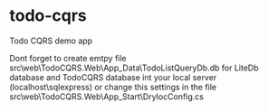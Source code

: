 # todo-cqrs
Todo CQRS demo app

Dont forget to create emtpy file src\web\TodoCQRS.Web\App_Data\TodoListQueryDb.db for LiteDb database and TodoCQRS database int your local server (localhost\sqlexpress) or change this settings in the file src\web\TodoCQRS.Web\App_Start\DryIocConfig.cs
